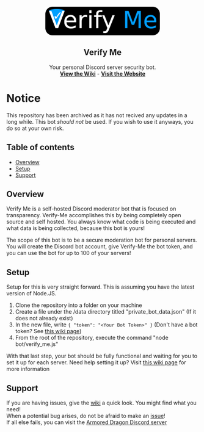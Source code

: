 <p align="center">
  <a href="https://github.com/Armored-Dragon/Verify-Me">
    <img src="https://raw.githubusercontent.com/Armored-Dragon/Verify-Me/master/img/logo.png" width="300">
  </a>
  <h2 align="center">Verify Me</h2>
  <p align="center">
    Your personal Discord server security bot.
    <br />
    <a href="https://github.com/Armored-Dragon/Verify-Me/wiki"><strong>View the Wiki</strong></a>
		 - 
	  <a href="https://armoreddragon.github.io/Verify-Me"><strong>Visit the Website</strong></a>
  </p>
</p>

# Notice
This repository has been archived as it has not recived any updates in a long while.
This bot *should not* be used. If you wish to use it anyways, you do so at your own risk.


## Table of contents
* [Overview](#overview)
* [Setup](#setup)
* [Support](#support)

## Overview
Verify Me is a self-hosted Discord moderator bot that is focused on transparency. Verify-Me accomplishes this by being completely open source and self hosted.
You always know what code is being executed and what data is being collected, because this bot is yours!

The scope of this bot is to be a secure moderation bot for personal servers.
You will create the Discord bot account, give Verify-Me the bot token, and you can use the bot for up to 100 of your servers!

## Setup
Setup for this is very straight forward. This is assuming you have the latest version of Node.JS.

1. Clone the repository into a folder on your machine
2. Create a file under the /data directory titled "private_bot_data.json" (If it does not already exist)
3. In the new file, write `{ "token": "<Your Bot Token>" }`  (Don't have a bot token? See [this wiki page](https://github.com/Armored-Dragon/Verify-Me/wiki/CreateABot))
4. From the root of the repository, execute the command "node bot/verify_me.js"

With that last step, your bot should be fully functional and waiting for you to set it up for each server.
Need help setting it up? Visit [this wiki page](https://github.com/Armored-Dragon/Verify-Me/wiki/CreateABot) for more information

## Support
If you are having issues, give the [wiki](https://github.com/Armored-Dragon/Verify-Me/wiki) a quick look. You might find what you need!<br>
When a potential bug arises, do not be afraid to make an [issue](https://github.com/Armored-Dragon/Verify-Me/issues)!<br>
If all else fails, you can visit the [Armored Dragon Discord server](https://armoreddragon.com/html/discord-redirect)
